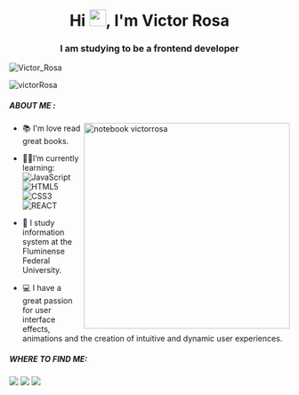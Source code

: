 

<h1 align="center">Hi  <img src="https://raw.githubusercontent.com/kaueMarques/kaueMarques/master/hi.gif" width="30px">, I'm Victor Rosa</h1>
<h3 align="center">I am  studying to be a frontend developer</h3>
<p align="left"> <img src="https://komarev.com/ghpvc/?username=Victor-Rosa&color=blueviolet" alt="Victor_Rosa" /> </p>

</p align="center">  
<img src="https://github-readme-stats.vercel.app/api?username=victor-rosa&show_icons=true" alt="victorRosa"/> 
</p>




##### ABOUT ME :

<img src="https://raw.githubusercontent.com/MicaelliMedeiros/micaellimedeiros/master/image/computer-illustration.png" min-width="400px" max-width="400px" width="370px" align="right" alt="notebook victorrosa">

 - 📚 I'm love read great books.
- 👨‍💻I’m currently learning: ![JavaScript](https://img.shields.io/badge/-JavaScript-grey?style=flat-square&logo=javascript)![HTML5](https://img.shields.io/badge/-HTML5-E34F26?style=flat-square&logo=html5&logoColor=white)
![CSS3](https://img.shields.io/badge/-CSS3-1572B6?style=flat-square&logo=css3)
![REACT](https://img.shields.io/badge/-React-black?style=flat-square&logo=react)

- 🏫 I study information system at the Fluminense Federal University.
 - 💻 I have a great passion for user interface effects, animations and the creation of intuitive and dynamic user experiences.


##### WHERE TO FIND ME:
<p align="left">

  <a href="https://www.instagram.com/rosavictors/" alt="Instagram">
  <img src="https://img.shields.io/badge/-Instagram-FF1174?style=for-the-badge&logo=instagram&logoColor=white&link=https://www.instagram.com/rosavictors/"/></a>
  
  <a href="https://www.linkedin.com/in/victor-rosa-46b4741b8/" alt="Linkedin">
  <img src="https://img.shields.io/badge/-Linkedin-0e76a8?style=for-the-badge&logo=Linkedin&logoColor=white&link=https://www.linkedin.com/in/victor-rosa" /></a>

  <a href="https://www.twitter.com/Rosavictors/" alt="Twitter">
  <img src="https://img.shields.io/badge/Twitter-1DA1F2?style=for-the-badge&logo=twitter&logoColor=white"/></a>

